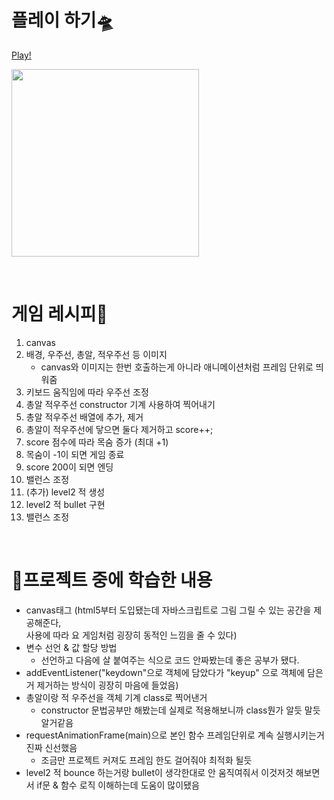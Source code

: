 # 플레이 하기🛸

[Play!](https://shooting-game-js-sand.vercel.app/)

<img src="https://user-images.githubusercontent.com/88928469/207858910-75b80d9c-f327-47ee-9ce6-597cff100656.png" width="300px" height="300px"></img>

<br/>

# 게임 레시피🍦

1. canvas
2. 배경, 우주선, 총알, 적우주선 등 이미지
    - canvas와 이미지는 한번 호출하는게 아니라 애니메이션처럼 프레임 단위로 띄워줌
3. 키보드 움직임에 따라 우주선 조정
4. 총알 적우주선 constructor 기계 사용하여 찍어내기
5. 총알 적우주선 배열에 추가, 제거 
6. 총알이 적우주선에 닿으면 둘다 제거하고 score++;
7. score 점수에 따라 목숨 증가 (최대 +1)   
8. 목숨이 -1이 되면 게임 종료
9. score 200이 되면 엔딩
10. 밸런스 조정
11. (추가) level2 적 생성
12. level2 적 bullet 구현
13. 밸런스 조정


<br/>

# 🧐프로젝트 중에 학습한 내용
 - canvas태그 (html5부터 도입됐는데 자바스크립트로 그림 그릴 수 있는 공간을 제공해준다, </br>
 사용에 따라 요 게임처럼 굉장히 동적인 느낌을 줄 수 있다)
 - 변수 선언 & 값 할당 방법
    - 선언하고 다음에 살 붙여주는 식으로 코드 안짜봤는데 좋은 공부가 됐다.
 - addEventListener("keydown"으로 객체에 담았다가 "keyup" 으로 객체에 담은거 제거하는 방식이 굉장히 마음에 들었음) 
 - 총알이랑 적 우주선을 객체 기계 class로 찍어낸거 
    - constructor 문법공부만 해봤는데 실제로 적용해보니까 class뭔가 알듯 말듯 알거같음
 - requestAnimationFrame(main)으로 본인 함수 프레임단위로 계속 실행시키는거 진짜 신선했음 
    - 조금만 프로젝트 커져도 프레임 한도 걸어줘야 최적화 될듯 
 - level2 적 bounce 하는거랑 bullet이 생각한대로 안 움직여줘서 이것저것 해보면서 if문 & 함수 로직 이해하는데 도움이 많이됐음
  
